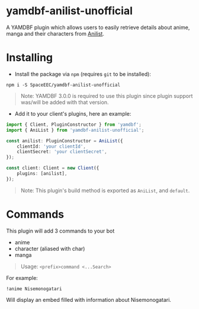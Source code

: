 # yamdbf-anilist-unofficial
A YAMDBF plugin which allows users to easily retrieve details about anime, manga and their characters from [Anilist](https://anilist.co).

# Installing
- Install the package via `npm` (requires `git` to be installed):
```
npm i -S SpaceEEC/yamdbf-anilist-unofficial
```
> Note: YAMDBF 3.0.0 is required to use this plugin since plugin support was/will be added with that version.

- Add it to your client's plugins, here an example:
```ts
import { Client, PluginConstructor } from 'yamdbf';
import { AniList } from 'yamdbf-anilist-unofficial';

const anilist: PluginConstructor = AniList({
	clientId: 'your clientId',
	clientSecret: 'your clientSecret',
});

const client: Client = new Client({
	plugins: [anilist],
});
```
> Note: This plugin's build method is exported as `AniList`, and `default`.

# Commands
This plugin will add 3 commands to your bot
- anime
- character (aliased with char)
- manga
> Usage: `<prefix>command <...Search>`

For example:

`!anime Nisemonogatari`

Will display an embed filled with information about Nisemonogatari.
